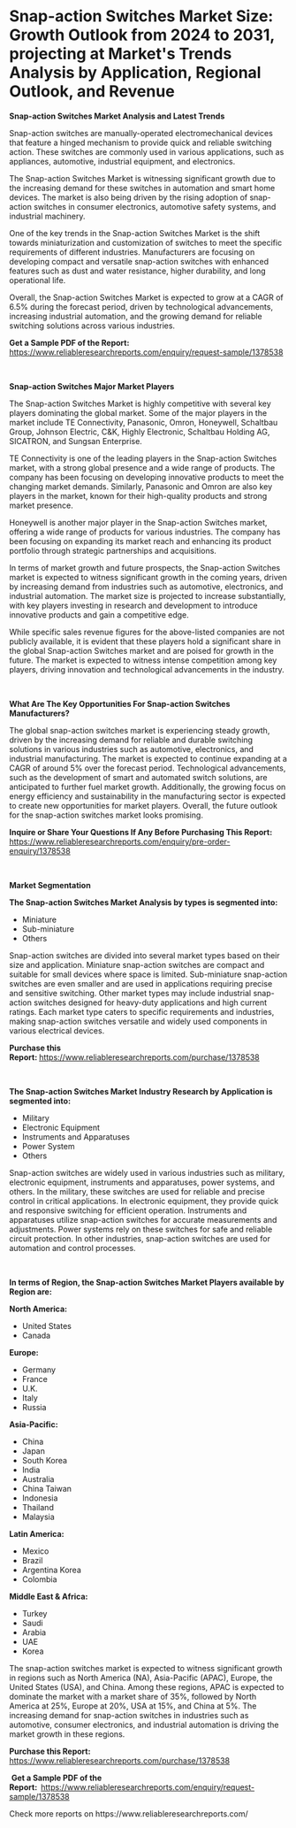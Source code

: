 <p><h1>Snap-action Switches Market Size: Growth Outlook from 2024 to 2031, projecting at Market's Trends Analysis by Application, Regional Outlook, and Revenue</h1></p><p><strong>Snap-action Switches Market Analysis and Latest Trends</strong></p>
<p><p>Snap-action switches are manually-operated electromechanical devices that feature a hinged mechanism to provide quick and reliable switching action. These switches are commonly used in various applications, such as appliances, automotive, industrial equipment, and electronics.</p><p>The Snap-action Switches Market is witnessing significant growth due to the increasing demand for these switches in automation and smart home devices. The market is also being driven by the rising adoption of snap-action switches in consumer electronics, automotive safety systems, and industrial machinery.</p><p>One of the key trends in the Snap-action Switches Market is the shift towards miniaturization and customization of switches to meet the specific requirements of different industries. Manufacturers are focusing on developing compact and versatile snap-action switches with enhanced features such as dust and water resistance, higher durability, and long operational life.</p><p>Overall, the Snap-action Switches Market is expected to grow at a CAGR of 6.5% during the forecast period, driven by technological advancements, increasing industrial automation, and the growing demand for reliable switching solutions across various industries.</p></p>
<p><strong>Get a Sample PDF of the Report:&nbsp;</strong> <a href="https://www.reliableresearchreports.com/enquiry/request-sample/1378538">https://www.reliableresearchreports.com/enquiry/request-sample/1378538</a></p>
<p>&nbsp;</p>
<p><strong>Snap-action Switches Major Market Players</strong></p>
<p><p>The Snap-action Switches Market is highly competitive with several key players dominating the global market. Some of the major players in the market include TE Connectivity, Panasonic, Omron, Honeywell, Schaltbau Group, Johnson Electric, C&K, Highly Electronic, Schaltbau Holding AG, SICATRON, and Sungsan Enterprise.</p><p>TE Connectivity is one of the leading players in the Snap-action Switches market, with a strong global presence and a wide range of products. The company has been focusing on developing innovative products to meet the changing market demands. Similarly, Panasonic and Omron are also key players in the market, known for their high-quality products and strong market presence.</p><p>Honeywell is another major player in the Snap-action Switches market, offering a wide range of products for various industries. The company has been focusing on expanding its market reach and enhancing its product portfolio through strategic partnerships and acquisitions.</p><p>In terms of market growth and future prospects, the Snap-action Switches market is expected to witness significant growth in the coming years, driven by increasing demand from industries such as automotive, electronics, and industrial automation. The market size is projected to increase substantially, with key players investing in research and development to introduce innovative products and gain a competitive edge.</p><p>While specific sales revenue figures for the above-listed companies are not publicly available, it is evident that these players hold a significant share in the global Snap-action Switches market and are poised for growth in the future. The market is expected to witness intense competition among key players, driving innovation and technological advancements in the industry.</p></p>
<p>&nbsp;</p>
<p><strong>What Are The Key Opportunities For Snap-action Switches Manufacturers?</strong></p>
<p><p>The global snap-action switches market is experiencing steady growth, driven by the increasing demand for reliable and durable switching solutions in various industries such as automotive, electronics, and industrial manufacturing. The market is expected to continue expanding at a CAGR of around 5% over the forecast period. Technological advancements, such as the development of smart and automated switch solutions, are anticipated to further fuel market growth. Additionally, the growing focus on energy efficiency and sustainability in the manufacturing sector is expected to create new opportunities for market players. Overall, the future outlook for the snap-action switches market looks promising.</p></p>
<p><strong>Inquire or Share Your Questions If Any Before Purchasing This Report:</strong> <a href="https://www.reliableresearchreports.com/enquiry/pre-order-enquiry/1378538">https://www.reliableresearchreports.com/enquiry/pre-order-enquiry/1378538</a></p>
<p>&nbsp;</p>
<p><strong>Market Segmentation</strong></p>
<p><strong>The Snap-action Switches Market Analysis by types is segmented into:</strong></p>
<p><ul><li>Miniature</li><li>Sub-miniature</li><li>Others</li></ul></p>
<p><p>Snap-action switches are divided into several market types based on their size and application. Miniature snap-action switches are compact and suitable for small devices where space is limited. Sub-miniature snap-action switches are even smaller and are used in applications requiring precise and sensitive switching. Other market types may include industrial snap-action switches designed for heavy-duty applications and high current ratings. Each market type caters to specific requirements and industries, making snap-action switches versatile and widely used components in various electrical devices.</p></p>
<p><strong>Purchase this Report:&nbsp;</strong><a href="https://www.reliableresearchreports.com/purchase/1378538">https://www.reliableresearchreports.com/purchase/1378538</a></p>
<p>&nbsp;</p>
<p><strong>The Snap-action Switches Market Industry Research by Application is segmented into:</strong></p>
<p><ul><li>Military</li><li>Electronic Equipment</li><li>Instruments and Apparatuses</li><li>Power System</li><li>Others</li></ul></p>
<p><p>Snap-action switches are widely used in various industries such as military, electronic equipment, instruments and apparatuses, power systems, and others. In the military, these switches are used for reliable and precise control in critical applications. In electronic equipment, they provide quick and responsive switching for efficient operation. Instruments and apparatuses utilize snap-action switches for accurate measurements and adjustments. Power systems rely on these switches for safe and reliable circuit protection. In other industries, snap-action switches are used for automation and control processes.</p></p>
<p>&nbsp;</p>
<p><strong>In terms of Region, the Snap-action Switches Market Players available by Region are:</strong></p>
<p>
    <p> <strong> North America: </strong>
        <ul>
            <li>United States</li>
            <li>Canada</li>
        </ul>
        </p> 
    <p> <strong> Europe: </strong>
        <ul>
            <li>Germany</li>
            <li>France</li>
            <li>U.K.</li>
            <li>Italy</li>
            <li>Russia</li>
        </ul>
        </p> 
    <p> <strong> Asia-Pacific: </strong>
        <ul>
            <li>China</li>
            <li>Japan</li>
            <li>South Korea</li>
            <li>India</li>
            <li>Australia</li>
            <li>China Taiwan</li>
            <li>Indonesia</li>
            <li>Thailand</li>
            <li>Malaysia</li>
        </ul>
        </p> 
    <p> <strong> Latin America: </strong>
        <ul>
            <li>Mexico</li>
            <li>Brazil</li>
            <li>Argentina Korea</li>
            <li>Colombia</li>
        </ul>
        </p> 
    <p> <strong> Middle East & Africa: </strong>
        <ul>
            <li>Turkey</li>
            <li>Saudi</li>
            <li>Arabia</li>
            <li>UAE</li>
            <li>Korea</li>
        </ul>
    </p>
    </p>
<p><p>The snap-action switches market is expected to witness significant growth in regions such as North America (NA), Asia-Pacific (APAC), Europe, the United States (USA), and China. Among these regions, APAC is expected to dominate the market with a market share of 35%, followed by North America at 25%, Europe at 20%, USA at 15%, and China at 5%. The increasing demand for snap-action switches in industries such as automotive, consumer electronics, and industrial automation is driving the market growth in these regions.</p></p>
<p><strong>Purchase this Report: </strong><a href="https://www.reliableresearchreports.com/purchase/1378538">https://www.reliableresearchreports.com/purchase/1378538</a></p>
<p>&nbsp;<strong>Get a Sample PDF of the Report:&nbsp;&nbsp;</strong><a href="https://www.reliableresearchreports.com/enquiry/request-sample/1378538">https://www.reliableresearchreports.com/enquiry/request-sample/1378538</a></p>
<p><strong></strong></p>
<p>Check more reports on https://www.reliableresearchreports.com/</p>